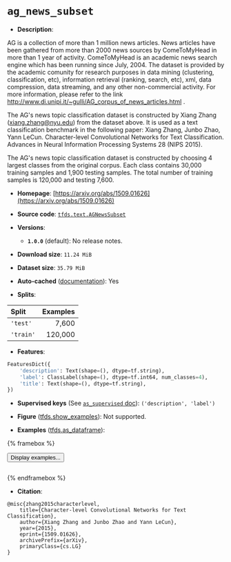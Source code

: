 <div itemscope itemtype="http://schema.org/Dataset">
  <div itemscope itemprop="includedInDataCatalog" itemtype="http://schema.org/DataCatalog">
    <meta itemprop="name" content="TensorFlow Datasets" />
  </div>
  <meta itemprop="name" content="ag_news_subset" />
  <meta itemprop="description" content="AG is a collection of more than 1 million news articles.&#10;News articles have been gathered from more than 2000  news sources by ComeToMyHead in more than 1 year of activity.&#10;ComeToMyHead is an academic news search engine which has been running since July, 2004.&#10;The dataset is provided by the academic comunity for research purposes in data mining (clustering, classification, etc),&#10;information retrieval (ranking, search, etc), xml, data compression, data streaming,&#10;and any other non-commercial activity.&#10;For more information, please refer to the link http://www.di.unipi.it/~gulli/AG_corpus_of_news_articles.html .&#10;&#10;The AG&#x27;s news topic classification dataset is constructed by Xiang Zhang (xiang.zhang@nyu.edu) from the dataset above.&#10;It is used as a text classification benchmark in the following paper:&#10;Xiang Zhang, Junbo Zhao, Yann LeCun. Character-level Convolutional Networks for Text Classification. Advances in Neural Information Processing Systems 28 (NIPS 2015).&#10;&#10;The AG&#x27;s news topic classification dataset is constructed by choosing 4 largest classes from the original corpus.&#10;Each class contains 30,000 training samples and 1,900 testing samples.&#10;The total number of training samples is 120,000 and testing 7,600.&#10;&#10;To use this dataset:&#10;&#10;```python&#10;import tensorflow_datasets as tfds&#10;&#10;ds = tfds.load(&#x27;ag_news_subset&#x27;, split=&#x27;train&#x27;)&#10;for ex in ds.take(4):&#10;  print(ex)&#10;```&#10;&#10;See [the guide](https://www.tensorflow.org/datasets/overview) for more&#10;informations on [tensorflow_datasets](https://www.tensorflow.org/datasets).&#10;&#10;" />
  <meta itemprop="url" content="https://www.tensorflow.org/datasets/catalog/ag_news_subset" />
  <meta itemprop="sameAs" content="https://arxiv.org/abs/1509.01626" />
  <meta itemprop="citation" content="@misc{zhang2015characterlevel,&#10;    title={Character-level Convolutional Networks for Text Classification},&#10;    author={Xiang Zhang and Junbo Zhao and Yann LeCun},&#10;    year={2015},&#10;    eprint={1509.01626},&#10;    archivePrefix={arXiv},&#10;    primaryClass={cs.LG}&#10;}" />
</div>

# `ag_news_subset`


*   **Description**:

AG is a collection of more than 1 million news articles. News articles have been
gathered from more than 2000 news sources by ComeToMyHead in more than 1 year of
activity. ComeToMyHead is an academic news search engine which has been running
since July, 2004. The dataset is provided by the academic comunity for research
purposes in data mining (clustering, classification, etc), information retrieval
(ranking, search, etc), xml, data compression, data streaming, and any other
non-commercial activity. For more information, please refer to the link
http://www.di.unipi.it/~gulli/AG_corpus_of_news_articles.html .

The AG's news topic classification dataset is constructed by Xiang Zhang
(xiang.zhang@nyu.edu) from the dataset above. It is used as a text
classification benchmark in the following paper: Xiang Zhang, Junbo Zhao, Yann
LeCun. Character-level Convolutional Networks for Text Classification. Advances
in Neural Information Processing Systems 28 (NIPS 2015).

The AG's news topic classification dataset is constructed by choosing 4 largest
classes from the original corpus. Each class contains 30,000 training samples
and 1,900 testing samples. The total number of training samples is 120,000 and
testing 7,600.

*   **Homepage**:
    [https://arxiv.org/abs/1509.01626](https://arxiv.org/abs/1509.01626)

*   **Source code**:
    [`tfds.text.AGNewsSubset`](https://github.com/tensorflow/datasets/tree/master/tensorflow_datasets/text/ag_news_subset.py)

*   **Versions**:

    *   **`1.0.0`** (default): No release notes.

*   **Download size**: `11.24 MiB`

*   **Dataset size**: `35.79 MiB`

*   **Auto-cached**
    ([documentation](https://www.tensorflow.org/datasets/performances#auto-caching)):
    Yes

*   **Splits**:

Split     | Examples
:-------- | -------:
`'test'`  | 7,600
`'train'` | 120,000

*   **Features**:

```python
FeaturesDict({
    'description': Text(shape=(), dtype=tf.string),
    'label': ClassLabel(shape=(), dtype=tf.int64, num_classes=4),
    'title': Text(shape=(), dtype=tf.string),
})
```

*   **Supervised keys** (See
    [`as_supervised` doc](https://www.tensorflow.org/datasets/api_docs/python/tfds/load#args)):
    `('description', 'label')`

*   **Figure**
    ([tfds.show_examples](https://www.tensorflow.org/datasets/api_docs/python/tfds/visualization/show_examples)):
    Not supported.

*   **Examples**
    ([tfds.as_dataframe](https://www.tensorflow.org/datasets/api_docs/python/tfds/as_dataframe)):

<!-- mdformat off(HTML should not be auto-formatted) -->

{% framebox %}

<button id="displaydataframe">Display examples...</button>
<div id="dataframecontent" style="overflow-x:auto"></div>
<script>
const url = "https://storage.googleapis.com/tfds-data/visualization/dataframe/ag_news_subset-1.0.0.html";
const dataButton = document.getElementById('displaydataframe');
dataButton.addEventListener('click', async () => {
  // Disable the button after clicking (dataframe loaded only once).
  dataButton.disabled = true;

  const contentPane = document.getElementById('dataframecontent');
  try {
    const response = await fetch(url);
    // Error response codes don't throw an error, so force an error to show
    // the error message.
    if (!response.ok) throw Error(response.statusText);

    const data = await response.text();
    contentPane.innerHTML = data;
  } catch (e) {
    contentPane.innerHTML =
        'Error loading examples. If the error persist, please open '
        + 'a new issue.';
  }
});
</script>

{% endframebox %}

<!-- mdformat on -->

*   **Citation**:

```
@misc{zhang2015characterlevel,
    title={Character-level Convolutional Networks for Text Classification},
    author={Xiang Zhang and Junbo Zhao and Yann LeCun},
    year={2015},
    eprint={1509.01626},
    archivePrefix={arXiv},
    primaryClass={cs.LG}
}
```

